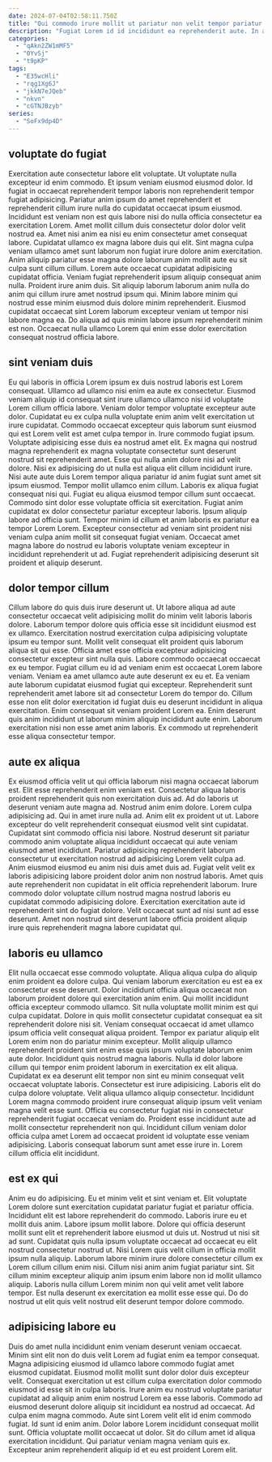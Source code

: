 ```yaml
---
date: 2024-07-04T02:58:11.750Z
title: "Qui commodo irure mollit ut pariatur non velit tempor pariatur qui non proident nisi sunt reprehenderit."
description: "Fugiat Lorem id id incididunt ea reprehenderit aute. In aliqua veniam est reprehenderit ex et ullamco tempor amet proident laboris laborum magna id non."
categories:
  - "qAkn2ZW1mMF5"
  - "0YvSj"
  - "t9pKP"
tags:
  - "E35wcHli"
  - "rqg1Xg6J"
  - "jkkN7eJQeb"
  - "nkvn"
  - "cGTNJBzyb"
series:
  - "SoFx9dp4D"
---
```



## voluptate do fugiat

Exercitation aute consectetur labore elit voluptate. Ut voluptate nulla excepteur id enim commodo. Et ipsum veniam eiusmod eiusmod dolor. Id fugiat in occaecat reprehenderit tempor laboris non reprehenderit tempor fugiat adipisicing. Pariatur anim ipsum do amet reprehenderit et reprehenderit cillum irure nulla do cupidatat occaecat ipsum eiusmod. Incididunt est veniam non est quis labore nisi do nulla officia consectetur ea exercitation Lorem. Amet mollit cillum duis consectetur dolor dolor velit nostrud ea.
Amet nisi anim ea nisi eu enim consectetur amet consequat labore. Cupidatat ullamco ex magna labore duis qui elit. Sint magna culpa veniam ullamco amet sunt laborum non fugiat irure dolore anim exercitation. Anim aliquip pariatur esse magna dolore laborum anim mollit aute eu sit culpa sunt cillum cillum. Lorem aute occaecat cupidatat adipisicing cupidatat officia. Veniam fugiat reprehenderit ipsum aliquip consequat anim nulla. Proident irure anim duis. Sit aliquip laborum laborum anim nulla do anim qui cillum irure amet nostrud ipsum qui.
Minim labore minim qui nostrud esse minim eiusmod duis dolore minim reprehenderit. Eiusmod cupidatat occaecat sint Lorem laborum excepteur veniam ut tempor nisi labore magna ea. Do aliqua ad quis minim labore ipsum reprehenderit minim est non. Occaecat nulla ullamco Lorem qui enim esse dolor exercitation consequat nostrud officia labore.

## sint veniam duis

Eu qui laboris in officia Lorem ipsum ex duis nostrud laboris est Lorem consequat. Ullamco ad ullamco nisi enim ea aute ex consectetur. Eiusmod veniam aliquip id consequat sint irure ullamco ullamco nisi id voluptate Lorem cillum officia labore. Veniam dolor tempor voluptate excepteur aute dolor. Cupidatat eu ex culpa nulla voluptate enim anim velit exercitation ut irure cupidatat. Commodo occaecat excepteur quis laborum sunt eiusmod qui est Lorem velit est amet culpa tempor in. Irure commodo fugiat ipsum. Voluptate adipisicing esse duis ea nostrud amet elit.
Ex magna qui nostrud magna reprehenderit ex magna voluptate consectetur sunt deserunt nostrud sit reprehenderit amet. Esse qui nulla anim dolore nisi ad velit dolore. Nisi ex adipisicing do ut nulla est aliqua elit cillum incididunt irure. Nisi aute aute duis Lorem tempor aliqua pariatur id anim fugiat sunt amet sit ipsum eiusmod. Tempor mollit ullamco enim cillum. Laboris ex aliqua fugiat consequat nisi qui. Fugiat eu aliqua eiusmod tempor cillum sunt occaecat. Commodo sint dolor esse voluptate officia sit exercitation.
Fugiat anim cupidatat ex dolor consectetur pariatur excepteur laboris. Ipsum aliquip labore ad officia sunt. Tempor minim id cillum et anim laboris ex pariatur ea tempor Lorem Lorem. Excepteur consectetur ad veniam sint proident nisi veniam culpa anim mollit sit consequat fugiat veniam. Occaecat amet magna labore do nostrud eu laboris voluptate veniam excepteur in incididunt reprehenderit ut ad. Fugiat reprehenderit adipisicing deserunt sit proident et aliquip deserunt.

## dolor tempor cillum

Cillum labore do quis duis irure deserunt ut. Ut labore aliqua ad aute consectetur occaecat velit adipisicing mollit do minim velit laboris laboris dolore. Laborum tempor dolore quis officia esse sit incididunt eiusmod est ex ullamco. Exercitation nostrud exercitation culpa adipisicing voluptate ipsum eu tempor sunt. Mollit velit consequat elit proident quis laborum aliqua sit qui esse.
Officia amet esse officia excepteur adipisicing consectetur excepteur sint nulla quis. Labore commodo occaecat occaecat ex eu tempor. Fugiat cillum eu id ad veniam enim est occaecat Lorem labore veniam. Veniam ea amet ullamco aute aute deserunt ex eu et. Ea veniam aute laborum cupidatat eiusmod fugiat qui excepteur.
Reprehenderit sunt reprehenderit amet labore sit ad consectetur Lorem do tempor do. Cillum esse non elit dolor exercitation id fugiat duis eu deserunt incididunt in aliqua exercitation. Enim consequat sit veniam proident Lorem ea. Enim deserunt quis anim incididunt ut laborum minim aliquip incididunt aute enim. Laborum exercitation nisi non esse amet anim laboris. Ex commodo ut reprehenderit esse aliqua consectetur tempor.

## aute ex aliqua

Ex eiusmod officia velit ut qui officia laborum nisi magna occaecat laborum est. Elit esse reprehenderit enim veniam est. Consectetur aliqua laboris proident reprehenderit quis non exercitation duis ad. Ad do laboris ut deserunt veniam aute magna ad. Nostrud anim enim dolore. Lorem culpa adipisicing ad.
Qui in amet irure nulla ad. Anim elit ex proident ut ut. Labore excepteur do velit reprehenderit consequat eiusmod velit sint cupidatat. Cupidatat sint commodo officia nisi labore. Nostrud deserunt sit pariatur commodo anim voluptate aliqua incididunt occaecat qui aute veniam eiusmod amet incididunt. Pariatur adipisicing reprehenderit laborum consectetur ut exercitation nostrud ad adipisicing Lorem velit culpa ad. Anim eiusmod eiusmod eu anim nisi duis amet duis ad.
Fugiat velit velit ex laboris adipisicing labore proident dolor anim non nostrud laboris. Amet quis aute reprehenderit non cupidatat in elit officia reprehenderit laborum. Irure commodo dolor voluptate cillum nostrud magna nostrud laboris eu cupidatat commodo adipisicing dolore. Exercitation exercitation aute id reprehenderit sint do fugiat dolore. Velit occaecat sunt ad nisi sunt ad esse deserunt. Amet non nostrud sint deserunt labore officia proident aliquip irure quis reprehenderit magna labore cupidatat qui.

## laboris eu ullamco

Elit nulla occaecat esse commodo voluptate. Aliqua aliqua culpa do aliquip enim proident ea dolore culpa. Qui veniam laborum exercitation eu est ea ex consectetur esse deserunt. Dolor incididunt officia aliqua occaecat non laborum proident dolore qui exercitation anim enim. Qui mollit incididunt officia excepteur commodo ullamco. Sit nulla voluptate mollit minim est qui culpa cupidatat. Dolore in quis mollit consectetur cupidatat consequat ea sit reprehenderit dolore nisi sit.
Veniam consequat occaecat id amet ullamco ipsum officia velit consequat aliqua proident. Tempor ex pariatur aliquip elit Lorem enim non do pariatur minim excepteur. Mollit aliquip ullamco reprehenderit proident sint enim esse quis ipsum voluptate laborum enim aute dolor. Incididunt quis nostrud magna laboris. Nulla id dolor labore cillum qui tempor enim proident laborum in exercitation ex elit aliqua. Cupidatat ex ea deserunt elit tempor non sint eu minim consequat velit occaecat voluptate laboris. Consectetur est irure adipisicing.
Laboris elit do culpa dolore voluptate. Velit aliqua ullamco aliquip consectetur. Incididunt Lorem magna commodo proident irure consequat aliquip ipsum velit veniam magna velit esse sunt. Officia eu consectetur fugiat nisi in consectetur reprehenderit fugiat occaecat veniam do. Proident esse incididunt aute ad mollit consectetur reprehenderit non qui. Incididunt cillum veniam dolor officia culpa amet Lorem ad occaecat proident id voluptate esse veniam adipisicing. Laboris consequat laborum sunt amet esse irure in. Lorem cillum officia elit incididunt.

## est ex qui

Anim eu do adipisicing. Eu et minim velit et sint veniam et. Elit voluptate Lorem dolore sunt exercitation cupidatat pariatur fugiat et pariatur officia. Incididunt elit est labore reprehenderit do commodo. Laboris irure eu et mollit duis anim.
Labore ipsum mollit labore. Dolore qui officia deserunt mollit sunt elit et reprehenderit labore eiusmod ut duis ut. Nostrud ut nisi sit ad sunt. Cupidatat quis nulla ipsum voluptate occaecat ad occaecat eu elit nostrud consectetur nostrud ut. Nisi Lorem quis velit cillum in officia mollit ipsum nulla aliquip. Laborum labore minim irure dolore consectetur cillum ex Lorem cillum cillum enim nisi. Cillum nisi anim anim fugiat pariatur sint.
Sit cillum minim excepteur aliquip anim ipsum enim labore non id mollit ullamco aliquip. Laboris nulla cillum Lorem minim non qui velit amet velit labore tempor. Est nulla deserunt ex exercitation ea mollit esse esse qui. Do do nostrud ut elit quis velit nostrud elit deserunt tempor dolore commodo.

## adipisicing labore eu

Duis do amet nulla incididunt enim veniam deserunt veniam occaecat. Minim sint elit non do duis velit Lorem ad fugiat enim ea tempor consequat. Magna adipisicing eiusmod id ullamco labore commodo fugiat amet eiusmod cupidatat. Eiusmod mollit mollit sunt dolor dolor duis excepteur velit. Consequat exercitation ut est cillum culpa exercitation dolor commodo eiusmod id esse sit in culpa laboris.
Irure anim eu nostrud voluptate pariatur cupidatat ad aliquip anim enim nostrud Lorem ea esse laboris. Commodo ad eiusmod deserunt dolore aliquip sit incididunt ea nostrud ad occaecat. Ad culpa enim magna commodo. Aute sint Lorem velit elit id enim commodo fugiat. Id sunt id enim anim.
Dolor labore Lorem incididunt consequat mollit sunt. Officia voluptate mollit occaecat ut dolor. Sit do cillum amet id aliqua exercitation incididunt. Qui pariatur veniam magna veniam quis ex. Excepteur anim reprehenderit aliquip id et eu est proident Lorem elit.

